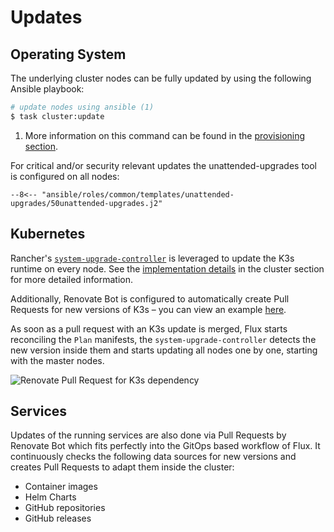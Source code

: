 # Updates

## Operating System

The underlying cluster nodes can be fully updated by using the following Ansible playbook:

```zsh
# update nodes using ansible (1)
$ task cluster:update
```

1. More information on this command can be found in the [provisioning section](/provisioning/#updateyml).

For critical and/or security relevant updates the unattended-upgrades tool is configured on all nodes:

```shell title="/etc/apt/apt.conf.d/50unattended-upgrades"
--8<-- "ansible/roles/common/templates/unattended-upgrades/50unattended-upgrades.j2"
```

## Kubernetes

Rancher's [`system-upgrade-controller`](https://github.com/rancher/system-upgrade-controller) is leveraged to update the K3s runtime on every node. See the [implementation details](/cluster/core/system-upgrade/) in the cluster section for more detailed information.

Additionally, Renovate Bot is configured to automatically create Pull Requests for new versions of K3s – you can view an example [here](https://github.com/pascaliske/infrastructure/pull/306).

As soon as a pull request with an K3s update is merged, Flux starts reconciling the `Plan` manifests, the `system-upgrade-controller` detects the new version inside them and starts updating all nodes one by one, starting with the master nodes.

![Renovate Pull Request for K3s dependency](/assets/renovate-pr.png)

## Services

Updates of the running services are also done via Pull Requests by Renovate Bot which fits perfectly into the GitOps based workflow of Flux. It continuously checks the following data sources for new versions and creates Pull Requests to adapt them inside the cluster:

- Container images
- Helm Charts
- GitHub repositories
- GitHub releases
